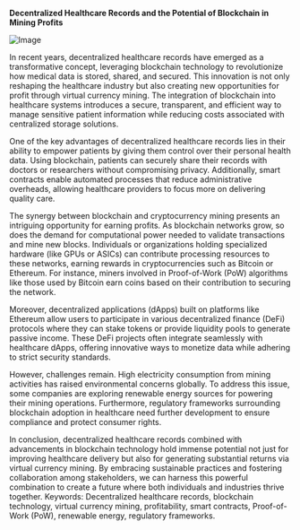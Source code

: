 **Decentralized Healthcare Records and the Potential of Blockchain in Mining Profits**

![Image](https://github.com/user-attachments/assets/31692037-0104-4703-abd1-696b6a7dd41b)

In recent years, decentralized healthcare records have emerged as a transformative concept, leveraging blockchain technology to revolutionize how medical data is stored, shared, and secured. This innovation is not only reshaping the healthcare industry but also creating new opportunities for profit through virtual currency mining. The integration of blockchain into healthcare systems introduces a secure, transparent, and efficient way to manage sensitive patient information while reducing costs associated with centralized storage solutions.

One of the key advantages of decentralized healthcare records lies in their ability to empower patients by giving them control over their personal health data. Using blockchain, patients can securely share their records with doctors or researchers without compromising privacy. Additionally, smart contracts enable automated processes that reduce administrative overheads, allowing healthcare providers to focus more on delivering quality care. 

The synergy between blockchain and cryptocurrency mining presents an intriguing opportunity for earning profits. As blockchain networks grow, so does the demand for computational power needed to validate transactions and mine new blocks. Individuals or organizations holding specialized hardware (like GPUs or ASICs) can contribute processing resources to these networks, earning rewards in cryptocurrencies such as Bitcoin or Ethereum. For instance, miners involved in Proof-of-Work (PoW) algorithms like those used by Bitcoin earn coins based on their contribution to securing the network.

Moreover, decentralized applications (dApps) built on platforms like Ethereum allow users to participate in various decentralized finance (DeFi) protocols where they can stake tokens or provide liquidity pools to generate passive income. These DeFi projects often integrate seamlessly with healthcare dApps, offering innovative ways to monetize data while adhering to strict security standards.

However, challenges remain. High electricity consumption from mining activities has raised environmental concerns globally. To address this issue, some companies are exploring renewable energy sources for powering their mining operations. Furthermore, regulatory frameworks surrounding blockchain adoption in healthcare need further development to ensure compliance and protect consumer rights.

In conclusion, decentralized healthcare records combined with advancements in blockchain technology hold immense potential not just for improving healthcare delivery but also for generating substantial returns via virtual currency mining. By embracing sustainable practices and fostering collaboration among stakeholders, we can harness this powerful combination to create a future where both individuals and industries thrive together. Keywords: Decentralized healthcare records, blockchain technology, virtual currency mining, profitability, smart contracts, Proof-of-Work (PoW), renewable energy, regulatory frameworks.